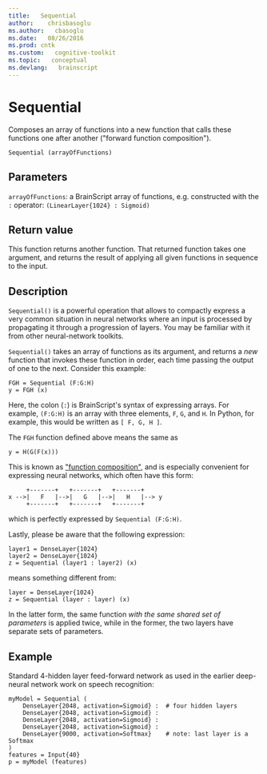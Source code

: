 ```yaml
---
title:   Sequential 
author:    chrisbasoglu
ms.author:   cbasoglu
ms.date:   08/26/2016
ms.prod: cntk
ms.custom:   cognitive-toolkit
ms.topic:   conceptual
ms.devlang:   brainscript
---
```


# Sequential

Composes an array of functions into a new function that calls these functions one after another ("forward function composition").

    Sequential (arrayOfFunctions)

## Parameters

`arrayOfFunctions`: a BrainScript array of functions, e.g. constructed with the `:` operator: `(LinearLayer{1024} : Sigmoid)`

## Return value

This function returns another function. That returned function takes one argument, and returns the result
of applying all given functions in sequence to the input.

## Description

`Sequential()` is a powerful operation that allows to compactly express a very common situation in neural networks
where an input is processed by propagating it through a progression of layers.
You may be familiar with it from other neural-network toolkits.

`Sequential()` takes an array of functions as its argument,
and returns a *new* function that invokes these function in order,
each time passing the output of one to the next.
Consider this example:

    FGH = Sequential (F:G:H)
    y = FGH (x)

Here, the colon (`:`) is BrainScript's syntax of expressing arrays. For example,
`(F:G:H)` is an array with three elements, `F`, `G`, and `H`.
In Python, for example, this would be written as `[ F, G, H ]`.

The `FGH` function defined above means the same as

    y = H(G(F(x))) 

This is known as ["function composition"](https://en.wikipedia.org/wiki/Function_composition),
and is especially convenient for expressing neural networks, which often have this form:

         +-------+   +-------+   +-------+
    x -->|   F   |-->|   G   |-->|   H   |--> y
         +-------+   +-------+   +-------+

which is perfectly expressed by `Sequential (F:G:H)`.

Lastly, please be aware that the following expression:

    layer1 = DenseLayer{1024}
    layer2 = DenseLayer{1024}
    z = Sequential (layer1 : layer2) (x)

means something different from:

    layer = DenseLayer{1024}
    z = Sequential (layer : layer) (x)

In the latter form, the same function *with the same shared set of parameters* is applied twice,
while in the former, the two layers have separate sets of parameters.

## Example

Standard 4-hidden layer feed-forward network as used in the earlier deep-neural network
work on speech recognition:

    myModel = Sequential (
        DenseLayer{2048, activation=Sigmoid} :  # four hidden layers
        DenseLayer{2048, activation=Sigmoid} : 
        DenseLayer{2048, activation=Sigmoid} : 
        DenseLayer{2048, activation=Sigmoid} : 
        DenseLayer{9000, activation=Softmax}    # note: last layer is a Softmax 
    )
    features = Input{40}
    p = myModel (features)
